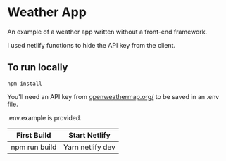 # Weather App

An example of a weather app written without a front-end framework.

I used netlify functions to hide the API key from the client. 

## To run locally

```npm install```

You'll need an API key from [openweathermap.org/](openweathermap.org/) to be saved in an .env file.

.env.example is provided. 

First Build  | Start Netlify
------------- | -------------
npm run build | Yarn netlify dev
